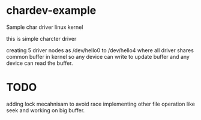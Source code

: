 # chardev-example
Sample char driver linux kernel

this is simple charcter driver

creating 5 driver nodes as /dev/hello0 to /dev/hello4
where all driver shares common buffer in kernel
so any device can write to update buffer
and any device can read the buffer.

# TODO

adding lock mecahnisam to avoid race
implementing other file operation like seek and working on big buffer.
